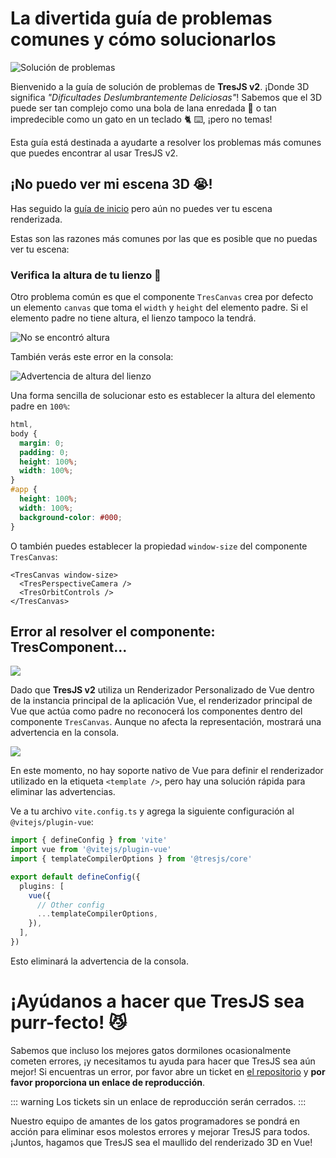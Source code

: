 # La divertida guía de problemas comunes y cómo solucionarlos

![Solución de problemas](https://media.giphy.com/media/LHZyixOnHwDDy/giphy.gif)

Bienvenido a la guía de solución de problemas de **TresJS v2**. ¡Donde 3D significa _"Dificultades Deslumbrantemente Deliciosas"_! Sabemos que el 3D puede ser tan complejo como una bola de lana enredada 🧶 o tan impredecible como un gato en un teclado 🐈 ⌨️, ¡pero no temas!

Esta guía está destinada a ayudarte a resolver los problemas más comunes que puedes encontrar al usar TresJS v2.

## ¡No puedo ver mi escena 3D 😭!

Has seguido la [guía de inicio](/guide/getting-started.md) pero aún no puedes ver tu escena renderizada.

Estas son las razones más comunes por las que es posible que no puedas ver tu escena:

### Verifica la altura de tu lienzo 📏

Otro problema común es que el componente `TresCanvas` crea por defecto un elemento `canvas` que toma el `width` y `height` del elemento padre. Si el elemento padre no tiene altura, el lienzo tampoco la tendrá.

![No se encontró altura](/canvas-height.png)

También verás este error en la consola:

![Advertencia de altura del lienzo](/canvas-height-warning.png)

Una forma sencilla de solucionar esto es establecer la altura del elemento padre en `100%`:

```css
html,
body {
  margin: 0;
  padding: 0;
  height: 100%;
  width: 100%;
}
#app {
  height: 100%;
  width: 100%;
  background-color: #000;
}
```

O también puedes establecer la propiedad `window-size` del componente `TresCanvas`:

```vue
<TresCanvas window-size>
  <TresPerspectiveCamera />
  <TresOrbitControls />
</TresCanvas>
```

## Error al resolver el componente: TresComponent...

![](/failed-to-resolve-component.png)

Dado que **TresJS v2** utiliza un Renderizador Personalizado de Vue dentro de la instancia principal de la aplicación Vue, el renderizador principal de Vue que actúa como padre no reconocerá los componentes dentro del componente `TresCanvas`. Aunque no afecta la representación, mostrará una advertencia en la consola.

![](/failed-to-resolve-component.png)

En este momento, no hay soporte nativo de Vue para definir el renderizador utilizado en la etiqueta `<template />`, pero hay una solución rápida para eliminar las advertencias.

Ve a tu archivo `vite.config.ts` y agrega la siguiente configuración al `@vitejs/plugin-vue`:

```ts
import { defineConfig } from 'vite'
import vue from '@vitejs/plugin-vue'
import { templateCompilerOptions } from '@tresjs/core'

export default defineConfig({
  plugins: [
    vue({
      // Other config
      ...templateCompilerOptions,
    }),
  ],
})
```

Esto eliminará la advertencia de la consola.

# ¡Ayúdanos a hacer que TresJS sea purr-fecto! 😼

Sabemos que incluso los mejores gatos dormilones ocasionalmente cometen errores, ¡y necesitamos tu ayuda para hacer que TresJS sea aún mejor! Si encuentras un error, por favor abre un ticket en [el repositorio](https://github.com/Tresjs/playground) y **por favor proporciona un enlace de reproducción**.

::: warning
Los tickets sin un enlace de reproducción serán cerrados.
:::

Nuestro equipo de amantes de los gatos programadores se pondrá en acción para eliminar esos molestos errores y mejorar TresJS para todos. ¡Juntos, hagamos que TresJS sea el maullido del renderizado 3D en Vue!
